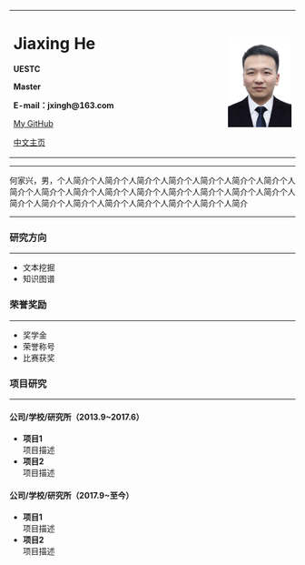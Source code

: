 <div>
<table border="0">
  <tr>
    <td width="75%">
      <h1>Jiaxing He</h1>
      <p><b>UESTC</b></p>
      <p><b>Master</b></p>
      <p><b>E-mail：jxingh@163.com</b></p>
      <p><a href="https://github.com/jxingh">My GitHub</a></p>
      <p><a href="index_en.html">中文主页</a></p>
    </td>
    <td width="25%">
      <img src="/jxingh.jpg" width="100%">
    </td>
  </tr>
</table>
</div>

---

何家兴，男，个人简介个人简介个人简介个人简介个人简介个人简介个人简介个人简介个人简介个人简介个人简介个人简介个人简介个人简介个人简介个人简介个人简介个人简介个人简介个人简介个人简介个人简介个人简介个人简介

---

### 研究方向
---

- 文本挖掘
- 知识图谱

### 荣誉奖励
---

- 奖学金
- 荣誉称号
- 比赛获奖

### 项目研究
---

#### 公司/学校/研究所（2013.9~2017.6）
- **项目1**  
项目描述
- **项目2**  
项目描述

#### 公司/学校/研究所（2017.9~至今）
- **项目1**  
项目描述
- **项目2**  
项目描述
